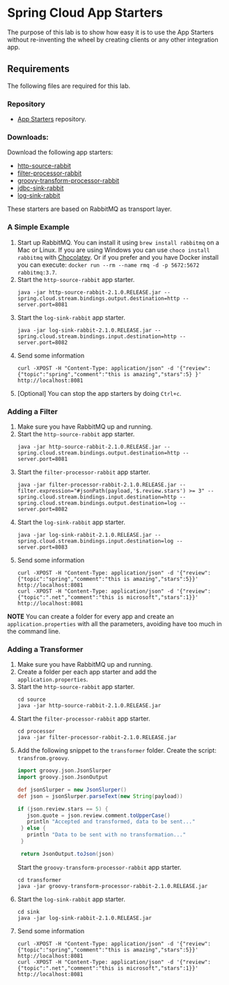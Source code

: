 # Spring Cloud App Starters

The purpose of this lab is to show how easy it is to use the App Starters without re-inventing the wheel by creating clients or any other integration app.


## Requirements
The following files are required for this lab.

### Repository
- [App Starters](https://repo.spring.io/libs-release/org/springframework/cloud/stream/app/) repository.

### Downloads:
Download the following app starters:
- [http-source-rabbit](https://repo.spring.io/libs-release/org/springframework/cloud/stream/app/http-source-rabbit/2.1.0.RELEASE/http-source-rabbit-2.1.0.RELEASE.jar)
- [filter-processor-rabbit](https://repo.spring.io/libs-release/org/springframework/cloud/stream/app/filter-processor-rabbit/2.1.0.RELEASE/filter-processor-rabbit-2.1.0.RELEASE.jar)
- [groovy-transform-processor-rabbit](https://repo.spring.io/libs-release/org/springframework/cloud/stream/app/groovy-transform-processor-rabbit/2.1.0.RELEASE/groovy-transform-processor-rabbit-2.1.0.RELEASE.jar)
- [jdbc-sink-rabbit](https://repo.spring.io/libs-release/org/springframework/cloud/stream/app/jdbc-source-rabbit/2.1.0.RELEASE/jdbc-source-rabbit-2.1.0.RELEASE.jar)
- [log-sink-rabbit](https://repo.spring.io/libs-release/org/springframework/cloud/stream/app/log-sink-rabbit/2.1.0.RELEASE/log-sink-rabbit-2.1.0.RELEASE.jar)


These starters are based on RabbitMQ as transport layer.


### A Simple Example

1. Start up RabbitMQ. You can install it using `brew install rabbitmq` on a Mac or Linux. If you are using Windows you can use `choco install rabbitmq` with [Chocolatey](https://chocolatey.org/). Or if you prefer and you have Docker install you can execute: `docker run --rm --name rmq -d -p 5672:5672 rabbitmq:3.7`.
2. Start the `http-source-rabbit` app starter.
   ```shell
   java -jar http-source-rabbit-2.1.0.RELEASE.jar --spring.cloud.stream.bindings.output.destination=http --server.port=8081
   ```
3. Start the `log-sink-rabbit` app starter.
   ```shell
   java -jar log-sink-rabbit-2.1.0.RELEASE.jar --spring.cloud.stream.bindings.input.destination=http --server.port=8082
   ```
4. Send some information
   ```shell
   curl -XPOST -H "Content-Type: application/json" -d '{"review": {"topic":"spring","comment":"this is amazing","stars":5} }' http://localhost:8081
   ```
5. [Optional] You can stop the app starters by doing `Ctrl+c`.

### Adding a Filter

1. Make sure you have RabbitMQ up and running.
2. Start the `http-source-rabbit` app starter.
    ```shell
    java -jar http-source-rabbit-2.1.0.RELEASE.jar --spring.cloud.stream.bindings.output.destination=http --server.port=8081
    ```
3. Start the `filter-processor-rabbit` app starter.
   ```shell
   java -jar filter-processor-rabbit-2.1.0.RELEASE.jar --filter.expression="#jsonPath(payload,'$.review.stars') >= 3" --spring.cloud.stream.bindings.input.destination=http --spring.cloud.stream.bindings.output.destination=log --server.port=8082
   ```
4. Start the `log-sink-rabbit` app starter.
   ```shell
   java -jar log-sink-rabbit-2.1.0.RELEASE.jar --spring.cloud.stream.bindings.input.destination=log --server.port=8083
   ```
5. Send some information
   ```shell
   curl -XPOST -H "Content-Type: application/json" -d '{"review":{"topic":"spring","comment":"this is amazing","stars":5}}' http://localhost:8081
   curl -XPOST -H "Content-Type: application/json" -d '{"review":{"topic":".net","comment":"this is microsoft","stars":1}}' http://localhost:8081
   ```

**NOTE**
You can create a folder for every app and create an `application.properties` with all the parameters, avoiding have too much in the command line.


### Adding a Transformer
1. Make sure you have RabbitMQ up and running.
2. Create a folder per each app starter and add the `application.properties`.
3. Start the `http-source-rabbit` app starter.
   ```shell
   cd source
   java -jar http-source-rabbit-2.1.0.RELEASE.jar
   ```
4. Start the `filter-processor-rabbit` app starter.
   ```shell
   cd processor
   java -jar filter-processor-rabbit-2.1.0.RELEASE.jar
   ```
5. Add the following snippet to the `transformer` folder. Create the script: `transfrom.groovy`.
   ```groovy
   import groovy.json.JsonSlurper
   import groovy.json.JsonOutput
   
   def jsonSlurper = new JsonSlurper()
   def json = jsonSlurper.parseText(new String(payload))
   
   if (json.review.stars == 5) {
      json.quote = json.review.comment.toUpperCase()
      println "Accepted and transformed, data to be sent..."
    } else {
      println "Data to be sent with no transformation..."
    }
   
    return JsonOutput.toJson(json)
   ```
   Start the `groovy-transform-processor-rabbit` app starter.
   ```shell
   cd transformer
   java -jar groovy-transform-processor-rabbit-2.1.0.RELEASE.jar
   ```
6. Start the `log-sink-rabbit` app starter.
   ```shell
   cd sink
   java -jar log-sink-rabbit-2.1.0.RELEASE.jar
   ```
7. Send some information
   ```shell
   curl -XPOST -H "Content-Type: application/json" -d '{"review":{"topic":"spring","comment":"this is amazing","stars":5}}' http://localhost:8081
   curl -XPOST -H "Content-Type: application/json" -d '{"review":{"topic":".net","comment":"this is microsoft","stars":1}}' http://localhost:8081
   ```

